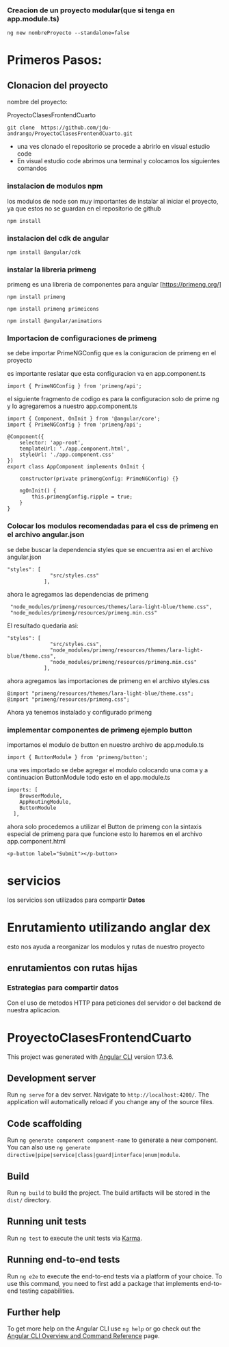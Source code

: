 ### Creacion de un proyecto modular(que si tenga en app.module.ts)

```
ng new nombreProyecto --standalone=false
```

# Primeros Pasos:

## Clonacion del proyecto

nombre del proyecto:

ProyectoClasesFrontendCuarto

```
git clone  https://github.com/jdu-andrango/ProyectoClasesFrontendCuarto.git
```

- una ves clonado el repositorio se procede a abrirlo en visual estudio code
- En visual estudio code abrimos una terminal y colocamos los siguientes comandos

### instalacion de modulos npm

los modulos de node son muy importantes de instalar al iniciar el proyecto, ya que estos
no se guardan en el repositorio de github

```
npm install
```

### instalacion del cdk de angular

```
npm install @angular/cdk
```

### instalar la libreria primeng

primeng es una libreria de componentes para angular
[https://primeng.org/]

```
npm install primeng
```

```
npm install primeng primeicons
```

```
npm install @angular/animations
```

### Importacion de configuraciones de primeng

se debe importar PrimeNGConfig que es la coniguracion de primeng en el proyecto

es importante reslatar que esta configuracion va en app.component.ts

```
import { PrimeNGConfig } from 'primeng/api';
```

el siguiente fragmento de codigo es para la configuracion solo de prime ng y lo agregaremos a nuestro app.component.ts

```
import { Component, OnInit } from '@angular/core';
import { PrimeNGConfig } from 'primeng/api';

@Component({
    selector: 'app-root',
    templateUrl: './app.component.html',
    styleUrl: './app.component.css'
})
export class AppComponent implements OnInit {

    constructor(private primengConfig: PrimeNGConfig) {}

    ngOnInit() {
        this.primengConfig.ripple = true;
    }
}
```

### Colocar los modulos recomendadas para el css de primeng en el archivo angular.json

se debe buscar la dependencia styles que se encuentra asi en el archivo angular.json

```
"styles": [
              "src/styles.css"
            ],
```

ahora le agregamos las dependencias de primeng

```
 "node_modules/primeng/resources/themes/lara-light-blue/theme.css",
 "node_modules/primeng/resources/primeng.min.css"
```

El resultado quedaria asi:

```
"styles": [
              "src/styles.css",
              "node_modules/primeng/resources/themes/lara-light-blue/theme.css",
              "node_modules/primeng/resources/primeng.min.css"
            ],
```

ahora agregamos las importaciones de primeng en el archivo styles.css

```
@import "primeng/resources/themes/lara-light-blue/theme.css";
@import "primeng/resources/primeng.css";
```

Ahora ya tenemos instalado y configurado primeng

### implementar componentes de primeng ejemplo button

importamos el modulo de button en nuestro archivo de app.modulo.ts

```
import { ButtonModule } from 'primeng/button';
```

una ves importado se debe agregar el modulo colocando una coma y a continuacion ButtonModule todo esto en el app.module.ts

```
imports: [
    BrowserModule,
    AppRoutingModule,
    ButtonModule
  ],
```

ahora solo procedemos a utilizar el Button de primeng con la sintaxis especial de primeng para que funcione esto lo haremos en el archivo app.component.html

```
<p-button label="Submit"></p-button>
```

# servicios 
los servicios son utilizados para compartir **Datos** 

# Enrutamiento utilizando anglar dex
esto nos ayuda a reorganizar los modulos y rutas de nuestro proyecto
## enrutamientos con rutas hijas 

### Estrategias para compartir datos 
Con el uso de metodos HTTP para peticiones del servidor o del backend de nuestra aplicacion.







# ProyectoClasesFrontendCuarto

This project was generated with [Angular CLI](https://github.com/angular/angular-cli) version 17.3.6.

## Development server

Run `ng serve` for a dev server. Navigate to `http://localhost:4200/`. The application will automatically reload if you change any of the source files.

## Code scaffolding

Run `ng generate component component-name` to generate a new component. You can also use `ng generate directive|pipe|service|class|guard|interface|enum|module`.

## Build

Run `ng build` to build the project. The build artifacts will be stored in the `dist/` directory.

## Running unit tests

Run `ng test` to execute the unit tests via [Karma](https://karma-runner.github.io).

## Running end-to-end tests

Run `ng e2e` to execute the end-to-end tests via a platform of your choice. To use this command, you need to first add a package that implements end-to-end testing capabilities.

## Further help

To get more help on the Angular CLI use `ng help` or go check out the [Angular CLI Overview and Command Reference](https://angular.io/cli) page.
